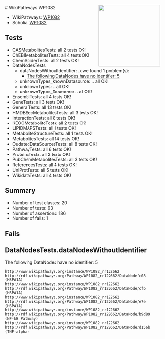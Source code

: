 <img style="float: right; width: 200px" src="https://upload.wikimedia.org/wikipedia/commons/thumb/8/83/Wplogo_with_text_500.png/640px-Wplogo_with_text_500.png" />
# WikiPathways WP1082

* WikiPathways: [WP1082](https://wikipathways.org/pathways/WP1082)
* Scholia: [WP1082](https://scholia.toolforge.org/wikipathways/WP1082)
## Tests
* CASMetabolitesTests: all 2 tests OK!
* ChEBIMetabolitesTests: all 4 tests OK!
* ChemSpiderTests: all 2 tests OK!
* DataNodesTests
    * dataNodesWithoutIdentifier: .x we found 1 problem(s):
        * [The following DataNodes have no identifier: 5](#d2d32fa4)
    * unknownTypes_knownDatasource: .. all OK!
    * unknownTypes: .. all OK!
    * unknownTypes_Reactome: .. all OK!
* EnsemblTests: all 4 tests OK!
* GeneTests: all 3 tests OK!
* GeneralTests: all 13 tests OK!
* HMDBSecMetabolitesTests: all 3 tests OK!
* InteractionTests: all 8 tests OK!
* KEGGMetaboliteTests: all 2 tests OK!
* LIPIDMAPSTests: all 1 tests OK!
* MetaboliteStructureTests: all 1 tests OK!
* MetabolitesTests: all 14 tests OK!
* OudatedDataSourcesTests: all 8 tests OK!
* PathwayTests: all 6 tests OK!
* ProteinsTests: all 2 tests OK!
* PubChemMetabolitesTests: all 3 tests OK!
* ReferencesTests: all 4 tests OK!
* UniProtTests: all 5 tests OK!
* WikidataTests: all 4 tests OK!


## Summary

* Number of test classes: 20
* Number of tests: 93
* Number of assertions: 186
* Number of fails: 1

## Fails

<a name="d2d32fa4" />

## DataNodesTests.dataNodesWithoutIdentifier

The following DataNodes have no identifier: 5
```
http://www.wikipathways.org/instance/WP1082_rr122662 http://rdf.wikipathways.org/Pathway/WP1082_rr122662/DataNode/c08 (HSPA1A)
http://www.wikipathways.org/instance/WP1082_rr122662 http://rdf.wikipathways.org/Pathway/WP1082_rr122662/DataNode/cfb (HSPA1A)
http://www.wikipathways.org/instance/WP1082_rr122662 http://rdf.wikipathways.org/Pathway/WP1082_rr122662/DataNode/e7e (HSPA1A)
http://www.wikipathways.org/instance/WP1082_rr122662 http://rdf.wikipathways.org/Pathway/WP1082_rr122662/DataNode/b9d89 (NF-kB Pathway)
http://www.wikipathways.org/instance/WP1082_rr122662 http://rdf.wikipathways.org/Pathway/WP1082_rr122662/DataNode/d156b (TNF-alpha)
```

